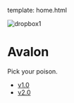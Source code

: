 template: home.html

![dropbox1](https://user-images.githubusercontent.com/2152766/27319903-a5308dd2-558b-11e7-980c-190f08fca902.png)

# Avalon

Pick your poison.

- [v1.0](1.0/)
- [v2.0](2.0/)
